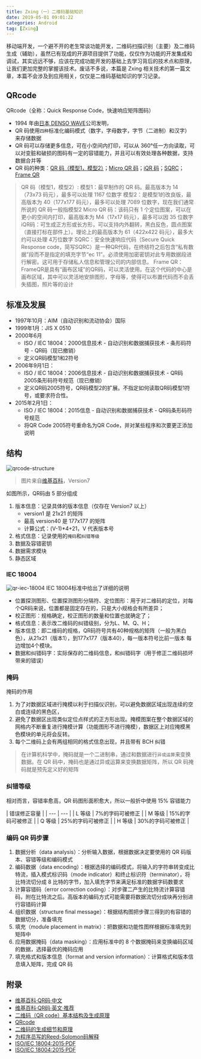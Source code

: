 ```yaml
---
title: Zxing（一）二维码基础知识
date: 2019-05-01 09:01:22
categories: Android
tag: [Zxing]
---
```


移动端开发，一个避不开的老生常谈功能开发，二维码扫描识别（主要）及二维码生成（辅助），虽然已有现成的开源项目提供了功能，仅仅作为功能的开发集成和调试，其实远远不够，应该在完成功能开发的基础上去学习背后的技术点和原理，让我们更加完整的掌握该技术。废话不多说，本篇是 Zxing 相关技术的第一篇文章，本篇不会涉及到应用相关，仅仅是二维码基础知识的学习记录。

## QRcode
QRcode（全称：Quick Response Code，快速响应矩阵图码）
* 1994 年由[日本 DENSO WAVE](https://zh.wikipedia.org/wiki/%E9%9B%BB%E8%A3%9D)公司发明，
* QR 码使用`四种`标准化编码模式（数字，字母数字，字节（二进制）和汉字）来存储数据
* QR 码可以存储更多信息，可在小空间内打印，可以从 360°任一方向读取，可以对变脏和破损的图码有一定的容错能力，并且可以有效处理各种数据，支持数据合并等
* QR 码的种类：[QR 码（模型1，模型2）](https://www.qrcode.com/zh/codes/model12.html)；[Micro QR 码](https://www.qrcode.com/zh/codes/microqr.html)；[iQR 码](https://www.qrcode.com/zh/codes/iqr.html)；[SQRC](https://www.qrcode.com/en/codes/sqrc.html)；[Frame QR](https://www.qrcode.com/en/codes/frameqr.html)

>QR 码（模型1，模型2）:
>模型1：最早制作的 QR 码。最高版本为 14（73x73 码元），最多可以处理 1167 位数字
>模型2：是模型1的改良版，最高版本为 40（177x177 码元），最多可以处理 7089 位数字，现在我们通常所说的 QR 码一般指模型2
>Micro QR 码：该码只有 1 个定位图案，可以在更小的空间内打印，最高版本为 M4（17x17 码元），最多可以因 35 位数字
>iQR码：可生成正方形或长方形，可以支持内外翻转，黑白反色，圆点图案（直接打标在部件上）。理论上的最高版本为 61（422x422 码元），最多大约可以处理 4万位数字
>SQRC：安全快速响应代码（Secure Quick Response code，简写SQRC）是一种QR代码，在终结符之后包含“私有数据”段而不是指定的填充字节“ec 11”。必须使用加密密钥对此专用数据段进行解密。这可用于存储私人信息和管理公司的内部信息。
>Frame QR：FrameQR是具有“画布区域”的QR码，可以灵活使用。在这个代码的中心是画布区域，其中可以灵活地安排图形，字母等，使得可以布置代码而不会丢失插图，照片等的设计

## 标准及发展
* 1997年10月：AIM（自动识别和流动协会）国际
* 1999年1月：JIS X 0510
* 2000年6月
    * ISO / IEC 18004：2000信息技术 - 自动识别和数据捕获技术 - 条形码符号 - QR码（现已撤销）
    * 定义QR码模型1和2符号
* 2006年9月1日：
    * ISO / IEC 18004：2006信息技术 - 自动识别和数据捕获技术 - QR码2005条形码符号规范（现已撤销）
    * 定义QR码2005符号，QR码模型2的扩展。不指定如何读取QR码模型1符号，或要求符合性。
* 2015年2月1日：
    * ISO / IEC 18004：2015信息 - 自动识别和数据捕获技术 - QR码条形码符号规范
    * 将QR Code 2005符号重命名为QR Code，并对某些程序和次要更正添加说明

## 结构
![qrcode-structure](https://res.cloudinary.com/incoder/image/upload/v1556733911/blog/QR_Code_Structure_Example.png)
>图片来自[维基百科](https://zh.wikipedia.org/wiki/QR%E7%A2%BC)，Version7

如图所示，QR码由 5 部分组成
1. 版本信息：记录具体的版本信息（仅存在 Version7 以上）
    * version1 是 21x21 的矩阵
    * 最高 version40 是 177x177 的矩阵
    * 计算公式：(V-1)*4+21，V 代表版本号
2. 格式信息：记录使用的`掩码`和`纠错等级`
3. 数据及容错密钥
4. 数据需求模块
5. 静态区域

### IEC 18004
![qr-iec-18004](https://res.cloudinary.com/incoder/image/upload/v1556802979/blog/qr-iec-18004.png)
IEC 18004标准中给出了详细的说明
* 位置探测图形、位置探测图形分隔符、定位图形：用于对二维码的定位，对每个QR码来说，位置都是固定存在的，只是大小规格会有所差异；
* 校正图形：规格确定，校正图形的数量和位置也就确定了；
* 格式信息：表示改二维码的纠错级别，分为L、M、Q、H；
* 版本信息：即二维码的规格，QR码符号共有40种规格的矩阵（一般为黑白色），从21x21（版本1），到177x177（版本40），每一版本符号比前一版本 每边增加4个模块。
* 数据和纠错码字：实际保存的二维码信息，和纠错码字（用于修正二维码损坏带来的错误）

### 掩码
掩码的作用
1. 为了对数据区域进行掩模以利于扫描仪识别，可以避免数据区域出现连续的空白或连续的黑色区，
2. 避免了数据区出现类似定位点样式的正方形出现。掩模图案在整个数据区域的网格内不断重复进行掩模计算（功能图形不进行掩模），数据区上对应掩模黑色模块的单元将会反转。
3. 每个二维码上会有两组相同的格式信息出现，并且带有 BCH 纠错

> 在计算机科学中，掩码就是一个二进制串，通过和数据进行`异或运算`来变换数据。在 QR 码中，掩码也是通过异或运算来变换数据矩阵，所以 QR 码掩码就是预先定义好的矩阵

### 纠错等级
相对而言，容错率愈高，QR 码图形面积愈大，所以一般折中使用 15% 容错能力

|   错误修正容量   |
| --- | --- |
| L 等级 | 7%的字码可被修正 |
| M 等级 | 15%的字码可被修正 |
| Q 等级 | 25%的字码可被修正 |
| H 等级 | 30%的字码可被修正 |

### 编码 QR 码步骤
1. 数据分析（data analysis）：分析输入数据，根据数据决定要使用的 QR 码版本、容错等级和编码模式
2. 编码数据（data encoding）：根据选择的编码模式，将输入的字符串转变成比特流，插入模式标识码（mode indicator）和终止标识符（terminator），将比特流切分成 8 比特的字节，加入填充字节来满足标准的数据字码数要求
3. 计算容错码（error correction coding）：对步骤二产生的比特流计算容错码，附在比特流之后。高版本的编码方式可能需要将数据流切分成块再分别进行容错码计算
4. 组织数据（structure final message）：根据结构图把步骤三得到的有容错的数据切分，准备填充
5. 填充（module placement in matrix）：把数据和功能性图样根据标准填充到矩阵中
6. 应用数据掩码（data masking）：应用标准中的 8 个数据掩码来变换编码区域的数据，选择最优的掩码应用
7. 填充格式和版本信息（format and version information）：计算格式和版本信息填入矩阵，完成 QR 码

## 附录
* [维基百科·QR码·中文](https://zh.wikipedia.org/wiki/QR%E7%A2%BC)
* [维基百科·QR码·英文·推荐](https://en.wikipedia.org/wiki/QR_code)
* [二维码（QR code）基本结构及生成原理](https://blog.csdn.net/u012611878/article/details/53167009)
* [QRcode](https://www.qrcode.com)
* [二维码的生成细节和原理](https://coolshell.cn/articles/10590.html)
* [为程序员写的Reed-Solomon码解释](https://www.jianshu.com/p/8208aad537bb)
* [ISO/IEC 18004:2015·PDF](https://coolshell.cn/articles/10590.html)
* [ISO/IEC 18004:2015·PDF](https://coolshell.cn/articles/10590.html)